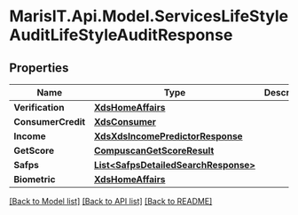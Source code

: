 
# MarisIT.Api.Model.ServicesLifeStyleAuditLifeStyleAuditResponse

## Properties

Name | Type | Description | Notes
------------ | ------------- | ------------- | -------------
**Verification** | [**XdsHomeAffairs**](XdsHomeAffairs.md) |  | [optional] 
**ConsumerCredit** | [**XdsConsumer**](XdsConsumer.md) |  | [optional] 
**Income** | [**XdsXdsIncomePredictorResponse**](XdsXdsIncomePredictorResponse.md) |  | [optional] 
**GetScore** | [**CompuscanGetScoreResult**](CompuscanGetScoreResult.md) |  | [optional] 
**Safps** | [**List&lt;SafpsDetailedSearchResponse&gt;**](SafpsDetailedSearchResponse.md) |  | [optional] 
**Biometric** | [**XdsHomeAffairs**](XdsHomeAffairs.md) |  | [optional] 

[[Back to Model list]](../README.md#documentation-for-models)
[[Back to API list]](../README.md#documentation-for-api-endpoints)
[[Back to README]](../README.md)

